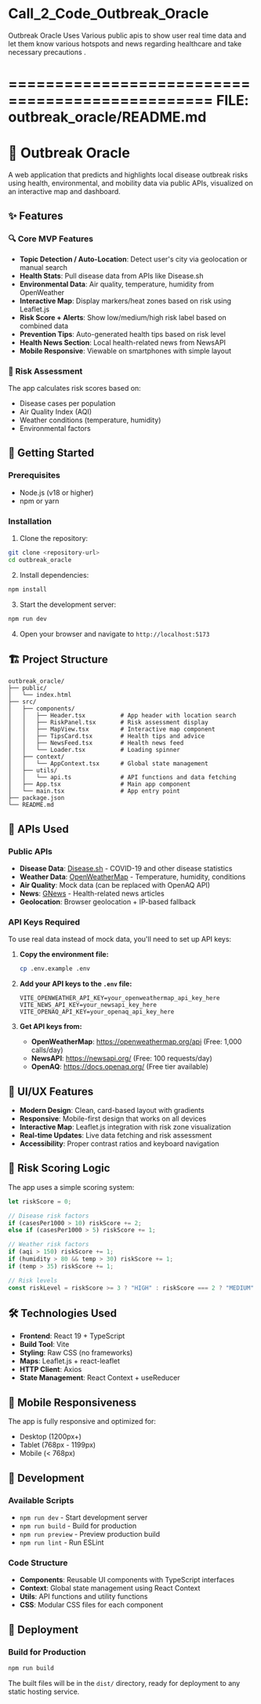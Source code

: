 # Call_2_Code_Outbreak_Oracle
Outbreak Oracle Uses Various public apis to show user real time data and let them know various hotspots and news regarding healthcare and take necessary precautions .



================================================
FILE: outbreak_oracle/README.md
================================================
# 🦠 Outbreak Oracle

A web application that predicts and highlights local disease outbreak risks using health, environmental, and mobility data via public APIs, visualized on an interactive map and dashboard.

## ✨ Features

### 🔍 Core MVP Features

- **Topic Detection / Auto-Location**: Detect user's city via geolocation or manual search
- **Health Stats**: Pull disease data from APIs like Disease.sh
- **Environmental Data**: Air quality, temperature, humidity from OpenWeather
- **Interactive Map**: Display markers/heat zones based on risk using Leaflet.js
- **Risk Score + Alerts**: Show low/medium/high risk label based on combined data
- **Prevention Tips**: Auto-generated health tips based on risk level
- **Health News Section**: Local health-related news from NewsAPI
- **Mobile Responsive**: Viewable on smartphones with simple layout

### 🎯 Risk Assessment

The app calculates risk scores based on:

- Disease cases per population
- Air Quality Index (AQI)
- Weather conditions (temperature, humidity)
- Environmental factors

## 🚀 Getting Started

### Prerequisites

- Node.js (v18 or higher)
- npm or yarn

### Installation

1. Clone the repository:

```bash
git clone <repository-url>
cd outbreak_oracle
```

2. Install dependencies:

```bash
npm install
```

3. Start the development server:

```bash
npm run dev
```

4. Open your browser and navigate to `http://localhost:5173`

## 🏗️ Project Structure

```
outbreak_oracle/
├── public/
│   └── index.html
├── src/
│   ├── components/
│   │   ├── Header.tsx          # App header with location search
│   │   ├── RiskPanel.tsx       # Risk assessment display
│   │   ├── MapView.tsx         # Interactive map component
│   │   ├── TipsCard.tsx        # Health tips and advice
│   │   ├── NewsFeed.tsx        # Health news feed
│   │   └── Loader.tsx          # Loading spinner
│   ├── context/
│   │   └── AppContext.tsx      # Global state management
│   ├── utils/
│   │   └── api.ts              # API functions and data fetching
│   ├── App.tsx                 # Main app component
│   └── main.tsx                # App entry point
├── package.json
└── README.md
```

## 🔌 APIs Used

### Public APIs

- **Disease Data**: [Disease.sh](https://disease.sh/) - COVID-19 and other disease statistics
- **Weather Data**: [OpenWeatherMap](https://openweathermap.org/) - Temperature, humidity, conditions
- **Air Quality**: Mock data (can be replaced with OpenAQ API)
- **News**: [GNews](https://gnews.io/) - Health-related news articles
- **Geolocation**: Browser geolocation + IP-based fallback

### API Keys Required

To use real data instead of mock data, you'll need to set up API keys:

1. **Copy the environment file:**

   ```bash
   cp .env.example .env
   ```

2. **Add your API keys to the `.env` file:**

   ```env
   VITE_OPENWEATHER_API_KEY=your_openweathermap_api_key_here
   VITE_NEWS_API_KEY=your_newsapi_key_here
   VITE_OPENAQ_API_KEY=your_openaq_api_key_here
   ```

3. **Get API keys from:**
   - **OpenWeatherMap**: https://openweathermap.org/api (Free: 1,000 calls/day)
   - **NewsAPI**: https://newsapi.org/ (Free: 100 requests/day)
   - **OpenAQ**: https://docs.openaq.org/ (Free tier available)

## 🎨 UI/UX Features

- **Modern Design**: Clean, card-based layout with gradients
- **Responsive**: Mobile-first design that works on all devices
- **Interactive Map**: Leaflet.js integration with risk zone visualization
- **Real-time Updates**: Live data fetching and risk assessment
- **Accessibility**: Proper contrast ratios and keyboard navigation

## 🧠 Risk Scoring Logic

The app uses a simple scoring system:

```typescript
let riskScore = 0;

// Disease risk factors
if (casesPer1000 > 10) riskScore += 2;
else if (casesPer1000 > 5) riskScore += 1;

// Weather risk factors
if (aqi > 150) riskScore += 1;
if (humidity > 80 && temp > 30) riskScore += 1;
if (temp > 35) riskScore += 1;

// Risk levels
const riskLevel = riskScore >= 3 ? "HIGH" : riskScore === 2 ? "MEDIUM" : "LOW";
```

## 🛠️ Technologies Used

- **Frontend**: React 19 + TypeScript
- **Build Tool**: Vite
- **Styling**: Raw CSS (no frameworks)
- **Maps**: Leaflet.js + react-leaflet
- **HTTP Client**: Axios
- **State Management**: React Context + useReducer

## 📱 Mobile Responsiveness

The app is fully responsive and optimized for:

- Desktop (1200px+)
- Tablet (768px - 1199px)
- Mobile (< 768px)

## 🔧 Development

### Available Scripts

- `npm run dev` - Start development server
- `npm run build` - Build for production
- `npm run preview` - Preview production build
- `npm run lint` - Run ESLint

### Code Structure

- **Components**: Reusable UI components with TypeScript interfaces
- **Context**: Global state management using React Context
- **Utils**: API functions and utility functions
- **CSS**: Modular CSS files for each component

## 🚀 Deployment

### Build for Production

```bash
npm run build
```

The built files will be in the `dist/` directory, ready for deployment to any static hosting service.

